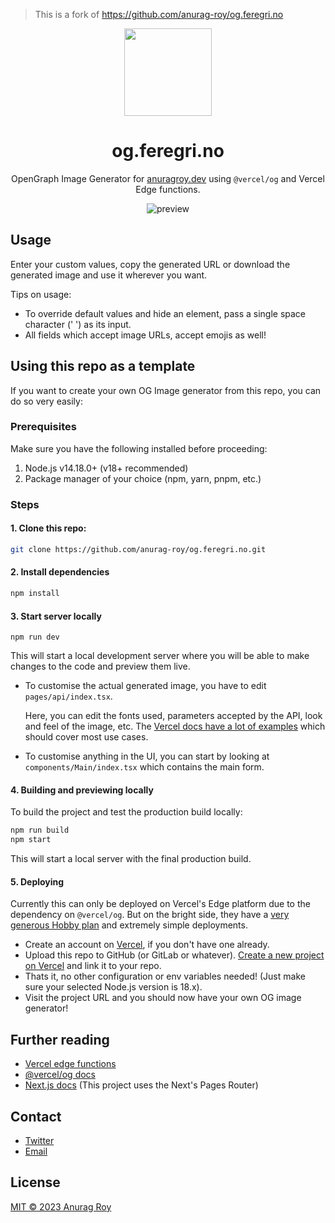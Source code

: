 
 > This is a fork of https://github.com/anurag-roy/og.feregri.no

<div align="center">

<img src="https://pub-cb12f9144e314eec94d19801ea4a36ee.r2.dev/og-logo.png" width="140" />

# og.feregri.no

OpenGraph Image Generator for [anuragroy.dev](https://anuragroy.dev) using `@vercel/og` and Vercel Edge functions.

![preview](https://pub-cb12f9144e314eec94d19801ea4a36ee.r2.dev/og-ss.png)

</div>

## Usage

Enter your custom values, copy the generated URL or download the generated image and use it wherever you want.

Tips on usage:

- To override default values and hide an element, pass a single space character (' ') as its input.
- All fields which accept image URLs, accept emojis as well!

## Using this repo as a template

If you want to create your own OG Image generator from this repo, you can do so very easily:

### Prerequisites

Make sure you have the following installed before proceeding:

1. Node.js v14.18.0+ (v18+ recommended)
2. Package manager of your choice (npm, yarn, pnpm, etc.)

### Steps

#### 1. Clone this repo:

```sh
git clone https://github.com/anurag-roy/og.feregri.no.git
```

#### 2. Install dependencies

```sh
npm install
```

#### 3. Start server locally

```
npm run dev
```

This will start a local development server where you will be able to make changes to the code and preview them live.

- To customise the actual generated image, you have to edit `pages/api/index.tsx`.

  Here, you can edit the fonts used, parameters accepted by the API, look and feel of the image, etc. The [Vercel docs have a lot of examples](https://vercel.com/docs/concepts/functions/edge-functions/og-image-generation/og-image-examples) which should cover most use cases.

- To customise anything in the UI, you can start by looking at `components/Main/index.tsx` which contains the main form.

#### 4. Building and previewing locally

To build the project and test the production build locally:

```sh
npm run build
npm start
```

This will start a local server with the final production build.

#### 5. Deploying

Currently this can only be deployed on Vercel's Edge platform due to the dependency on `@vercel/og`. But on the bright side, they have a [very generous Hobby plan](https://vercel.com/docs/concepts/limits/overview) and extremely simple deployments.

- Create an account on [Vercel](https://vercel.com/), if you don't have one already.
- Upload this repo to GitHub (or GitLab or whatever). [Create a new project on Vercel](https://vercel.com/docs/concepts/projects/overview#creating-a-project) and link it to your repo.
- Thats it, no other configuration or env variables needed! (Just make sure your selected Node.js version is 18.x).
- Visit the project URL and you should now have your own OG image generator!

## Further reading

- [Vercel edge functions](https://vercel.com/docs/concepts/functions/edge-functions)
- [@vercel/og docs](https://vercel.com/docs/concepts/functions/edge-functions/og-image-generation/og-image-api)
- [Next.js docs](https://nextjs.org/docs) (This project uses the Next's Pages Router)

## Contact

- [Twitter](https://twitter.com/anurag__roy)
- [Email](mailto:anuragroy@duck.com)

## License

[MIT © 2023 Anurag Roy](/LICENSE)

[^1]: The app uses this [Next.js plugin](https://www.npmjs.com/package/next-plugin-websocket) to maintain a WebSocket Server, which patches some files in `node_modules`. I have tried using `pnpm` but it does not work reliably. See other caveats [here](https://github.com/sam3d/next-plugin-websocket#caveats).
